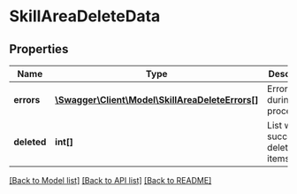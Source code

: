 # SkillAreaDeleteData

## Properties
Name | Type | Description | Notes
------------ | ------------- | ------------- | -------------
**errors** | [**\Swagger\Client\Model\SkillAreaDeleteErrors[]**](SkillAreaDeleteErrors.md) | Errors during process | 
**deleted** | **int[]** | List with successfully deleted items | 

[[Back to Model list]](../README.md#documentation-for-models) [[Back to API list]](../README.md#documentation-for-api-endpoints) [[Back to README]](../README.md)



